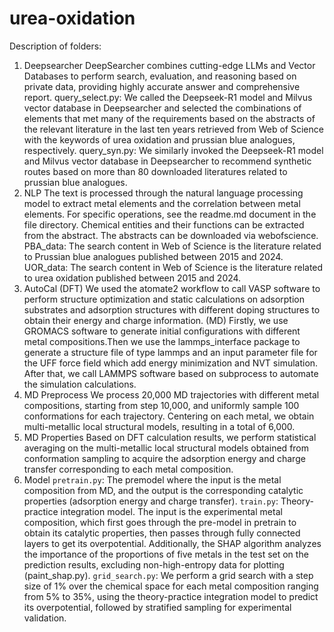 # urea-oxidation
Description of folders:
1. Deepsearcher
DeepSearcher combines cutting-edge LLMs and Vector Databases to perform search, evaluation, and reasoning based on private data, providing highly accurate answer and comprehensive report.
query_select.py: We called the Deepseek-R1 model and Milvus vector database in Deepsearcher and selected the combinations of elements that met many of the requirements based on the abstracts of the relevant literature in the last ten years retrieved from Web of Science with the keywords of urea oxidation and prussian blue analogues, respectively.
query_syn.py: We similarly invoked the Deepseek-R1 model and Milvus vector database in Deepsearcher to recommend synthetic routes based on more than 80 downloaded literatures related to prussian blue analogues.
2. NLP
The text is processed through the natural language processing model to extract metal elements and the correlation between metal elements. For specific operations, see the readme.md document in the file directory.
Chemical entities and their functions can be extracted from the abstract. The abstracts can be downloaded via webofscience.
PBA_data: The search content in Web of Science is the literature related to Prussian blue analogues published between 2015 and 2024.
UOR_data: The search content in Web of Science is the literature related to urea oxidation published between 2015 and 2024.
3. AutoCal
(DFT) We used the atomate2 workflow to call VASP software to perform structure optimization and static calculations on adsorption substrates and adsorption structures with different doping structures to obtain their energy and charge information.
(MD) Firstly, we use GROMACS software to generate initial configurations with different metal compositions.Then we use the lammps_interface package to generate a structure file of type lammps and an input parameter file for the UFF force field which add energy minimization and NVT simulation. After that, we call LAMMPS software based on subprocess to automate the simulation calculations.
4. MD Preprocess
We process 20,000 MD trajectories with different metal compositions, starting from step 10,000, and uniformly sample 100 conformations for each trajectory. Centering on each metal, we obtain multi-metallic local structural models, resulting in a total of 6,000.
5. MD Properties
Based on DFT calculation results, we perform statistical averaging on the multi-metallic local structural models obtained from conformation sampling to acquire the adsorption energy and charge transfer corresponding to each metal composition.
6. Model
`pretrain.py`: The premodel where the input is the metal composition from MD, and the output is the corresponding catalytic properties (adsorption energy and charge transfer).
`train.py`: Theory-practice integration model. The input is the experimental metal composition, which first goes through the pre-model in pretrain to obtain its catalytic properties, then passes through fully connected layers to get its overpotential. Additionally, the SHAP algorithm analyzes the importance of the proportions of five metals in the test set on the prediction results, excluding non-high-entropy data for plotting (paint_shap.py).
`grid_search.py`: We perform a grid search with a step size of 1% over the chemical space for each metal composition ranging from 5% to 35%, using the theory-practice integration model to predict its overpotential, followed by stratified sampling for experimental validation.
